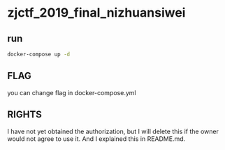 # zjctf_2019_final_nizhuansiwei
## run
```bash
docker-compose up -d
```
## FLAG
you can change flag in docker-compose.yml
## RIGHTS
I have not yet obtained the authorization, but I will delete this if the owner would not agree to use it. And I explained this in README.md.
